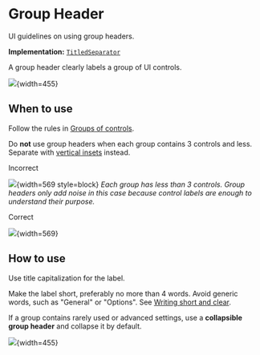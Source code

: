 <!-- Copyright 2000-2024 JetBrains s.r.o. and contributors. Use of this source code is governed by the Apache 2.0 license. -->

# Group Header

<link-summary>UI guidelines on using group headers.</link-summary>

<tldr>

**Implementation:** [`TitledSeparator`](%gh-ic%/platform/platform-api/src/com/intellij/ui/TitledSeparator.java)

</tldr>

A group header clearly labels a group of UI controls.

![](01_group_header.png){width=455}

## When to use

Follow the rules in [Groups of controls](groups_of_controls.md).

Do **not** use group headers when each group contains 3 controls and less. Separate with [vertical insets](layout.md#organize-with-insets) instead.

<format color="Red" style="bold">Incorrect</format>

![](6_03_group_incorrect.png){width=569 style=block}
*Each group has less than 3 controls. Group headers only add noise in this case because control labels are enough to understand their purpose.*

<format color="Green" style="bold">Correct</format>

![](6_03_group_correct.png){width=569}

## How to use

Use title capitalization for the label.

Make the label short, preferably no more than 4 words. Avoid generic words, such as "General" or "Options". See [Writing short and clear](writing_short.md).

If a group contains rarely used or advanced settings, use a **collapsible group header** and collapse it by default.

![](02_collapsed_header.png){width=455}




